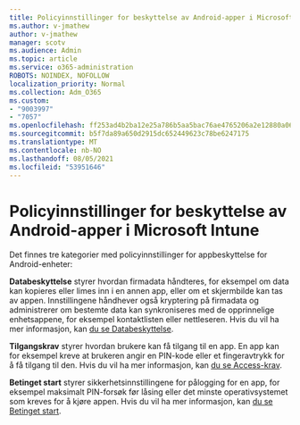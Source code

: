 ```yaml
---
title: Policyinnstillinger for beskyttelse av Android-apper i Microsoft Intune
ms.author: v-jmathew
author: v-jmathew
manager: scotv
ms.audience: Admin
ms.topic: article
ms.service: o365-administration
ROBOTS: NOINDEX, NOFOLLOW
localization_priority: Normal
ms.collection: Adm_O365
ms.custom:
- "9003997"
- "7057"
ms.openlocfilehash: ff253ad4b2ba12e25a786b5aa5bac76ae4765206a2e12880a0673ce5fcbf30c2
ms.sourcegitcommit: b5f7da89a650d2915dc652449623c78be6247175
ms.translationtype: MT
ms.contentlocale: nb-NO
ms.lasthandoff: 08/05/2021
ms.locfileid: "53951646"
---
```

# <a name="android-app-protection-policy-settings-in-microsoft-intune"></a>Policyinnstillinger for beskyttelse av Android-apper i Microsoft Intune

Det finnes tre kategorier med policyinnstillinger for appbeskyttelse for Android-enheter:

**Databeskyttelse** styrer hvordan firmadata håndteres, for eksempel om data kan kopieres eller limes inn i en annen app, eller om et skjermbilde kan tas av appen. Innstillingene håndhever også kryptering på firmadata og administrerer om bestemte data kan synkroniseres med de opprinnelige enhetsappene, for eksempel kontaktlisten eller nettleseren. Hvis du vil ha mer informasjon, kan [du se Databeskyttelse](https://go.microsoft.com/fwlink/?linkid=2135259).

**Tilgangskrav** styrer hvordan brukere kan få tilgang til en app. En app kan for eksempel kreve at brukeren angir en PIN-kode eller et fingeravtrykk for å få tilgang til den. Hvis du vil ha mer informasjon, kan [du se Access-krav](https://go.microsoft.com/fwlink/?linkid=2135260).

**Betinget start** styrer sikkerhetsinnstillingene for pålogging for en app, for eksempel maksimalt PIN-forsøk før låsing eller det minste operativsystemet som kreves for å kjøre appen. Hvis du vil ha mer informasjon, kan [du se Betinget start](https://go.microsoft.com/fwlink/?linkid=2135507).
